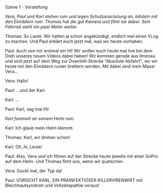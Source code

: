 Szene 1 - Vorstellung

*Vera, Paul und Karl stehen rum und legen Schutzausrüstung an, blödeln mit den Einrädern rum.
Thomas hat die gut Kamera und filmt sie dabei. Sein Fahrrad steht ein paar Meter weiter.*

Thomas: So Leute. Wir hatten ja schon angekündigt, endlich mal einen VLog zu machen.
Und Paul erklärt euch jetzt mal, was wir heute vorhaben.

Paul: Auch von mir erstmal ein Hi! Wir wollen euch heute mal live bei dem Dreh unseres neuen Videos dabei haben!
Wir kommen gerade aus Ilmenau und sind jetzt auf dem Weg zur Downhill-Strecke "Absolute Abfahrt",
wo wir heute mit den Einrädern runter brettern werden. Mit dabei sind mein Mausi Vera...

Vera: Hallo!

Paul: ...und der Karl.

Karl: ...

Paul: Karl, sag mal Hi!

*Karl fummelt an seinem Helm rum.*

Karl: Ich glaub mein Helm klemmt.

Thomas: Karl, wir drehen schon!

Karl: Oh..hi, Leute!

Paul: Also, Vera und ich filmen auf der Strecke heute jeweils mit einer GoPro auf dem Helm.
Und Thomas filmt uns, wenn wir quatschen.

Vera: Guckt mal, der Typ da!

Paul: VORSICHT KARL, EIN PRÄINFEKTIÖSER KILLERVIRENWIRT mit Bleichhautsyndrom und Vollzeitapathie voraus!
